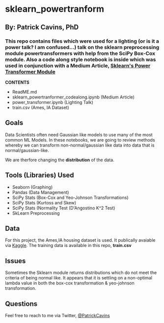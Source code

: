 # sklearn_powertranform
## By: Patrick Cavins, PhD 

### This repo contains files which were used for a lighting (or is it a power talk? I am confused...) talk on the sklearn preprocessing module powertransformers with help from the SciPy Box-Cox module. Also a code along style notebook is inside which was used in conjunction with a Medium Article,  [Sklearn's Power Transformer Module](https://www.google.com/url?sa=t&rct=j&q=&esrc=s&source=web&cd=1&cad=rja&uact=8&ved=2ahUKEwjHos3Ip73lAhVTKH0KHYF4BM8QFjAAegQIABAG&url=https%3A%2F%2Fmedium.com%2F%40patricklcavins%2Fusing-scipys-powertransformer-3e2b792fd712&usg=AOvVaw1Iu9cCc3G1i1Y4IknM8nVr)  

**CONTENTS**
- ReadME.md 
- sklearn_powertranformer_codealong.ipynb (Medium Article)
- power_transformer.ipynb (Lighting Talk) 
- train.csv (Ames, IA Dataset)

## Goals
Data Scientists often need Gaussian like models to use many of the most common ML Models. In these notebooks, we are going to review methods whereby we can transform non-normal/gaussian like data into data that is normal/gaussian-like.    

We are therfore changing the **distribution** of the data.

## Tools (Libraries) Used
- Seaborn (Graphing) 
- Pandas (Data Management) 
- SciPy Stats (Box-Cox and Yeo-Johnson Transformations)
- SciPy Stats (Kurtoss and Skew) 
- SciPy Stats (Normality Test (D'Angostino K^2 Test) 
- SkLearn Preprocessing 

## Data 
For this project, the Ames,IA housing dataset is used. It publically avaiable via [Kaggle](https://www.kaggle.com/c/ames-housing-data). The training data is available in this repo, **train.csv**


## Issues
Sometimes the Sklearn module returns distributions which do not meet the criteria of being normal like. It appears that it is settling on a non-optimal lambda value in both the box-cox transformation & yeo-johnson transformation. 

## Questions 
Feel free to reach to me via Twitter, [@PatrickCavins](https://twitter.com/patrickcavins)








